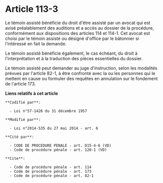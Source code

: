 # Article 113-3

Le témoin assisté bénéficie du droit d'être assisté par un avocat qui est avisé préalablement des auditions et a accès au
dossier de la procédure, conformément aux dispositions des articles 114 et 114-1. Cet avocat est choisi par le témoin assisté
ou désigné d'office par le bâtonnier si l'intéressé en fait la demande. 

Le témoin assisté bénéficie également, le cas échéant, du droit à l'interprétation et à la traduction des pièces essentielles
du dossier. 

Le témoin assisté peut demander au juge d'instruction, selon les modalités prévues par l'article 82-1, à être confronté avec
la ou les personnes qui le mettent en cause ou formuler des requêtes en annulation sur le fondement de l'article 173.

**Liens relatifs à cet article**

	**Codifié par**:

	  - Loi n°57-1426 du 31 décembre 1957

	**Modifié par**:

	  - Loi n°2014-535 du 27 mai 2014 - art. 6

	**Cité par**:

	  - CODE DE PROCEDURE PENALE - art. D15-4-6 (VD)
	  - Code de procédure pénale - art. 120-1 (VD)

	**Cite**:

	  - Code de procédure pénale - art. 114
	  - Code de procédure pénale - art. 173
	  - Code de procédure pénale - art. 82-1
